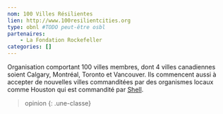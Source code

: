 ```yaml
---
nom: 100 Villes Résilientes
lien: http://www.100resilientcities.org
type: obnl #TODO peut-être osbl
partenaires:
    - La Fondation Rockefeller
categories: []
---
```

Organisation comportant 100 villes membres, dont 4 villes canadiennes soient Calgary, Montréal, Toronto et Vancouver. Ils commencent aussi à accepter de nouvelles villes commanditées par des organismes locaux comme Houston qui est commandité par [Shell](https://www.shell.us/).

> opinion
{: .une-classe}
